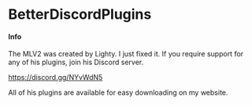 # BetterDiscordPlugins
#### Info
The MLV2 was created by Lighty. I just fixed it.
If you require support for any of his plugins, join his Discord server.

https://discord.gg/NYvWdN5

All of his plugins are available for easy downloading on my website.
